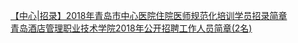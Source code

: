   
[【中心|招录】2018年青岛市中心医院住院医师规范化培训学员招录简章](http://www.dianyue.me/archives/009/wunod2clejz22f0g/)  
[青岛酒店管理职业技术学院2018年公开招聘工作人员简章(2名)](http://www.dianyue.me/archives/888/u3pym6xibanknq6f/)